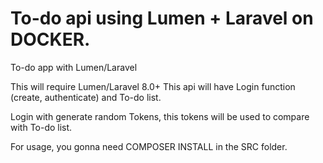 # To-do api using Lumen + Laravel on DOCKER.
To-do app with Lumen/Laravel

This will require Lumen/Laravel 8.0+
This api will have Login function (create, authenticate) and To-do list.

Login with generate random Tokens, this tokens will be used to compare with To-do list.

For usage, you gonna need COMPOSER INSTALL in the SRC folder.
